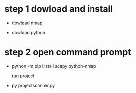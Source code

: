 
# step 1 dowload and install

- dowload nmap

- dowload python

# step 2 open command prompt

- python -m pip install scapy python-nmap

  run project
- py projectscanner.py
